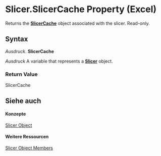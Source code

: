 
# Slicer.SlicerCache Property (Excel)

Returns the  **[SlicerCache](6e6533e3-0503-a1d3-9ecd-f7997233565f.md)** object associated with the slicer. Read-only.


## Syntax

 _Ausdruck_. **SlicerCache**

 _Ausdruck_ A variable that represents a **[Slicer](577be0f6-4eda-0093-8899-097f3c900383.md)** object.


### Return Value

SlicerCache


## Siehe auch


#### Konzepte


[Slicer Object](577be0f6-4eda-0093-8899-097f3c900383.md)
#### Weitere Ressourcen


[Slicer Object Members](http://msdn.microsoft.com/library/09f1983a-5f7a-1707-c979-c5c27143ad73%28Office.15%29.aspx)